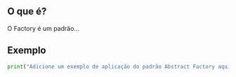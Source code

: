 
## O que é?
O Factory é um padrão...

## Exemplo
```python
print("Adicione um exemplo de aplicação do padrão Abstract Factory aqui")
```